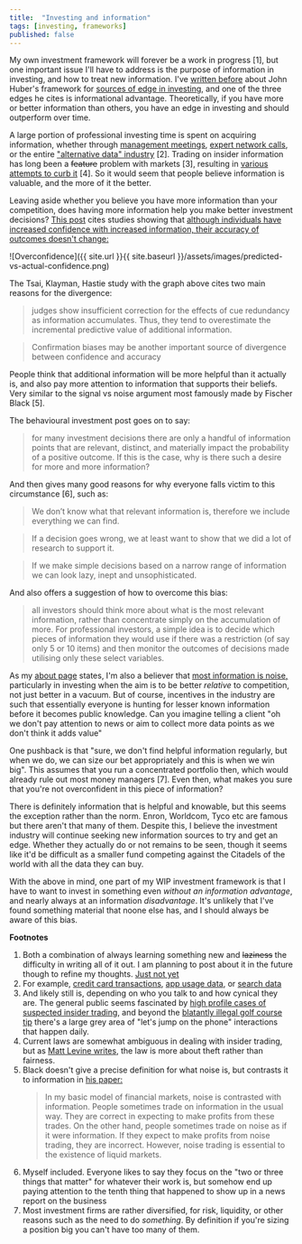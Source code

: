 ```yaml
---
title:  "Investing and information"
tags: [investing, frameworks]
published: false
---
```


My own investment framework will forever be a work in progress \[1\], but one important issue I'll have to address is the purpose of information in investing, and how to treat new information. I've [written before](https://www.leonlinsx.com/AI-and-investing/ "Huber") about John Huber's framework for [sources of edge in investing](http://basehitinvesting.com/what-is-your-edge/ "edge"), and one of the three edges he cites is informational advantage. Theoretically, if you have more or better information than others, you have an edge in investing and should outperform over time. 

A large portion of professional investing time is spent on acquiring information, whether through [management meetings](https://www.morganstanley.com/Themes/tech-media-telecom-trends-insights-outlook "investor conferences"), [expert network calls](https://www.alphasights.com/ "alphasights"), or the entire ["alternative data" industry](https://www.credenceresearch.com/report/alternative-data-market "alt data") \[2\]. Trading on insider information has long been a ~~feature~~ problem with markets \[3\], resulting in [various attempts to curb it](https://insidertrading.procon.org/view.resource.php?resourceID=002391 "insider trading timeline") \[4\]. So it would seem that people believe information is valuable, and the more of it the better.

Leaving aside whether you believe you have more information than your competition, does having more information help you make better investment decisions? [This post](https://behaviouralinvestment.com/2019/01/09/can-more-information-lead-to-worse-investment-decisions/amp/ "behavioural investment") cites studies showing that [although individuals have increased confidence with increased information, their accuracy of outcomes doesn't change:](https://pdfs.semanticscholar.org/dfe1/e71649951fc8aeda52eac460976bfe02f305.pdf "Tsai, C. I., Klayman, J., & Hastie, R. 2008")

![Overconfidence]({{ site.url }}{{ site.baseurl }}/assets/images/predicted-vs-actual-confidence.png)

The Tsai, Klayman, Hastie study with the graph above cites two main reasons for the divergence:

> judges show insufficient correction for the effects of cue redundancy as information accumulates. Thus, they tend to overestimate the incremental predictive value of additional information.

> Confirmation biases may be another important source of divergence between confidence and accuracy

People think that additional information will be more helpful than it actually is, and also pay more attention to information that supports their beliefs. Very similar to the signal vs noise argument most famously made by Fischer Black \[5\].

The behavioural investment post goes on to say:

> for many investment decisions there are only a handful of information points that are relevant, distinct, and materially impact the probability of a positive outcome.  If this is the case, why is there such a desire for more and more information?

And then gives many good reasons for why everyone falls victim to this circumstance \[6\], such as:

> We don’t know what that relevant information is, therefore we include everything we can find.

> If a decision goes wrong, we at least want to show that we did a lot of research to support it.

> If we make simple decisions based on a narrow range of information we can look lazy, inept and unsophisticated.

And also offers a suggestion of how to overcome this bias:

> all investors should think more about what is the most relevant information, rather than concentrate simply on the accumulation of more.  For professional investors, a simple idea is to decide which pieces of information they would use if there was a restriction (of say only 5 or 10 items) and then monitor the outcomes of decisions made utilising only these select variables. 

As my [about page](https://www.leonlinsx.com/about-me/ "me") states, I'm also a believer that [most information is noise,](https://www.washingtonpost.com/business/reduce-the-noise-levels-in-your-investment-process/2013/10/31/69441cc0-3e93-11e3-b6a9-da62c264f40e_story.html?utm_term=.63b07bf44295 "ritholtz on noise") particularly in investing when the aim is to be better *relative* to competition, not just better in a vacuum. But of course, incentives in the industry are such that essentially everyone is hunting for lesser known information before it becomes public knowledge. Can you imagine telling a client "oh we don't pay attention to news or aim to collect more data points as we don't think it adds value"

One pushback is that "sure, we don't find helpful information regularly, but when we do, we can size our bet appropriately and this is when we win big". This assumes that you run a concentrated portfolio then, which would already rule out most money managers \[7\]. Even then, what makes you sure that you're not overconfident in this piece of information? 

There is definitely information that is helpful and knowable, but this seems the exception rather than the norm. Enron, Worldcom, Tyco etc are famous but there aren't that many of them. Despite this, I believe the investment industry will continue seeking new information sources to try and get an edge. Whether they actually do or not remains to be seen, though it seems like it'd be difficult as a smaller fund competing against the Citadels of the world with all the data they can buy. 

With the above in mind, one part of my WIP investment framework is that I have to want to invest in something even *without an information advantage*, and nearly always at an information *disadvantage*. It's unlikely that I've found something material that noone else has, and I should always be aware of this bias. 

**Footnotes**
1. Both a combination of always learning something new and ~~laziness~~ the difficulty in writing all of it out. I am planning to post about it in the future though to refine my thoughts. [Just not yet](https://www.reddit.com/r/todayilearned/comments/18iyw2/til_that_st_augustine_of_hippo_a_father_of_the/ "later")
2. For example, [credit card transactions](http://sandalwoodadvisors.com/ "sandalwood"), [app usage data](https://www.appannie.com/en/ "appannie"), or [search data](https://www.semrush.com/ "SEM")
3. And likely still is, depending on who you talk to and how cynical they are. The general public seems fascinated by [high profile cases of suspected insider trading](https://www.goodreads.com/book/show/32284263-black-edge "black edge"), and beyond the [blatantly illegal golf course tip](https://nypost.com/2017/07/27/phil-mickelsons-pal-gets-5-years-fined-10m-for-insider-trading/ "phil") there's a large grey area of "let's jump on the phone" interactions that happen daily.
4. Current laws are somewhat ambiguous in dealing with insider trading, but as [Matt Levine writes](https://www.bloomberg.com/opinion/articles/2018-02-01/some-trades-are-shady-not-all-are-illegal "levine"), the law is more about theft rather than fairness.
5. Black doesn't give a precise definition for what noise is, but contrasts it to information in [his paper:](https://onlinelibrary.wiley.com/doi/full/10.1111/j.1540-6261.1986.tb04513.x "Black")
    > In my basic model of financial markets, noise is contrasted with information. People sometimes trade on information in the usual way. They are correct in expecting to make profits from these trades. On the other hand, people sometimes trade on noise as if it were information. If they expect to make profits from noise trading, they are incorrect. However, noise trading is essential to the existence of liquid markets.
6. Myself included. Everyone likes to say they focus on the "two or three things that matter" for whatever their work is, but somehow end up paying attention to the tenth thing that happened to show up in a news report on the business
7. Most investment firms are rather diversified, for risk, liquidity, or other reasons such as the need to do *something*. By definition if you're sizing a position big you can't have too many of them.  
